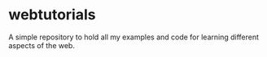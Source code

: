 # webtutorials
A simple repository to hold all my examples and code for learning different aspects of the web. 

